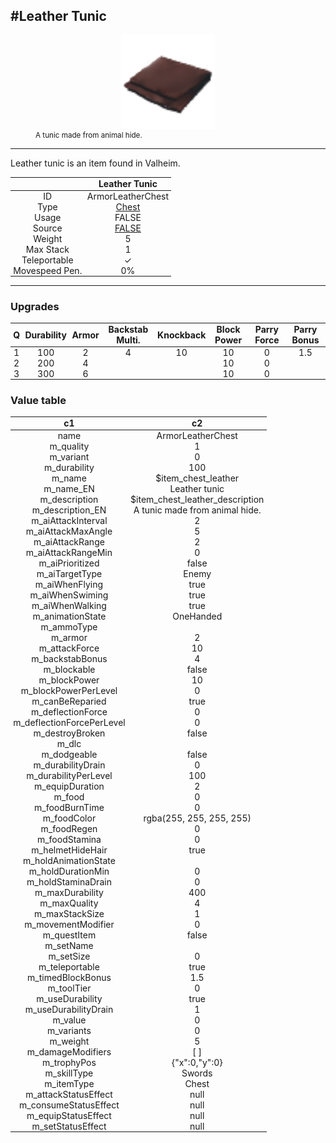 <meta property="og:title" content="Leather Tunic - MoreValheim" /><meta property="og:type" content="website" /><meta property="og:image" content="/assets/leather_tunic.png" /><meta property="og:description" content="Leather Tunic is an item found in Valheim." /><meta name="theme-color" content="#546D78"><meta name="twitter:card" content="summary_large_image">
#Leather Tunic
-------------
<style>img {width:20px;}.tb {width:150px;display: block;margin-left: auto;margin-right: auto;}</style>

<style>.md-typeset table:not([class]) th:not([align]) {min-width:unset!important;}</style>
<style>td{padding:0em 0.3em!important;text-align:center!important;border-left:.05rem solid var(--md-default-fg-color--lightest)}</style>

<style>th{padding:0.1em 0.3em!important;text-align:center!important;font-weight:bold}</style>

<style>pre{text-align:right!important}</style>
<style>table tr td:first-child {border-left: 0;};</style>

<figure><img src="/assets/leather_tunic.png" class="tb" /><figcaption><small>A tunic made from animal hide.</small></figcaption></figure>

-------------

Leather tunic is an item found in Valheim.

|        | Leather Tunic              |
| ----------- | ------------------------------------ |
| ID |ArmorLeatherChest
| Type | [Chest](../../types/chest)
| Usage | FALSE<br>
| Source | [FALSE](../../items/false)
| Weight | 5 |
| Max Stack | 1 |
| Teleportable | ✓
| Movespeed Pen. | 0%


-------------

### Upgrades
| Q | Durability | Armor | Backstab Multi. | Knockback | Block Power | Parry Force | Parry Bonus
| - | - | - | - | - | - | - | - 
1 | 100 | 2 | 4 | 10 | 10 | 0 | 1.5 | 
 | 2 | 200 | 4 |  |  | 10 | 0 |  | 
 | 3 | 300 | 6 |  |  | 10 | 0 |  | 


### Value table
|c1|c2|
|----|----|
|name|ArmorLeatherChest|
|m_quality|1|
|m_variant|0|
|m_durability|100|
|m_name|$item_chest_leather|
|m_name_EN|Leather tunic|
|m_description|$item_chest_leather_description|
|m_description_EN|A tunic made from animal hide.|
|m_aiAttackInterval|2|
|m_aiAttackMaxAngle|5|
|m_aiAttackRange|2|
|m_aiAttackRangeMin|0|
|m_aiPrioritized|false|
|m_aiTargetType|Enemy|
|m_aiWhenFlying|true|
|m_aiWhenSwiming|true|
|m_aiWhenWalking|true|
|m_animationState|OneHanded|
|m_ammoType||
|m_armor|2|
|m_attackForce|10|
|m_backstabBonus|4|
|m_blockable|false|
|m_blockPower|10|
|m_blockPowerPerLevel|0|
|m_canBeReparied|true|
|m_deflectionForce|0|
|m_deflectionForcePerLevel|0|
|m_destroyBroken|false|
|m_dlc||
|m_dodgeable|false|
|m_durabilityDrain|0|
|m_durabilityPerLevel|100|
|m_equipDuration|2|
|m_food|0|
|m_foodBurnTime|0|
|m_foodColor|rgba(255, 255, 255, 255)|
|m_foodRegen|0|
|m_foodStamina|0|
|m_helmetHideHair|true|
|m_holdAnimationState||
|m_holdDurationMin|0|
|m_holdStaminaDrain|0|
|m_maxDurability|400|
|m_maxQuality|4|
|m_maxStackSize|1|
|m_movementModifier|0|
|m_questItem|false|
|m_setName||
|m_setSize|0|
|m_teleportable|true|
|m_timedBlockBonus|1.5|
|m_toolTier|0|
|m_useDurability|true|
|m_useDurabilityDrain|1|
|m_value|0|
|m_variants|0|
|m_weight|5|
|m_damageModifiers|[  ]|
|m_trophyPos|{"x":0,"y":0}|
|m_skillType|Swords|
|m_itemType|Chest|
|m_attackStatusEffect|null|
|m_consumeStatusEffect|null|
|m_equipStatusEffect|null|
|m_setStatusEffect|null|
